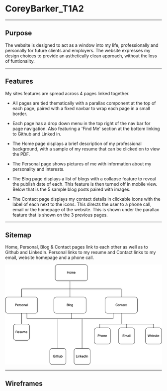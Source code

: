 # CoreyBarker_T1A2
---
## Purpose
The website is designed to act as a window into my life, professionally and personally for future clients and employers. The website expresses my design choices to provide an asthetically clean approach, without the loss of funtionality.

---

## Features

My sites features are spread across 4 pages linked together.

- All pages are tied thematically with a parallax component at the top of each page, paired with a fixed navbar to wrap each page in a small border.
  
- Each page has a drop down menu in the top right of the nav bar for page navigation. Also featuring a 'Find Me' section at the bottom linking to Github and Linked in. 

- The Home page displays a brief description of my professional background, with a sample of my resume that can be clicked on to view the PDF.

- The Personal page shows pictures of me with information about my personality and interests.

- The Blog page displays a list of blogs with a collapse feature  to reveal the publish date of each. This feature is then turned off in mobile view. Below that is the 5 sample blog posts paired with images.

- The Contact page displays my contact details in clickable icons with the label of each next to the icons. This directs the user to a phone call, email or the homepage of the website. This is shown under the parallax feature that is shown on the 3 previous pages.
  
---

## Sitemap

Home, Personal, Blog & Contact pages link to each other as well as to Github and LinkedIn. Personal links to my resume and Contact links to my email, website homepage and a phone call.

![Sitemap](./doc/../docs/sitemap.png)

---

## Wireframes




